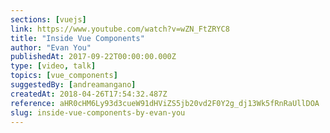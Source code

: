 ```yaml
---
sections: [vuejs]
link: https://www.youtube.com/watch?v=wZN_FtZRYC8
title: "Inside Vue Components"
author: "Evan You"
publishedAt: 2017-09-22T00:00:00.000Z
type: [video, talk]
topics: [vue_components]
suggestedBy: [andreamangano]
createdAt: 2018-04-26T17:54:32.487Z
reference: aHR0cHM6Ly93d3cueW91dHViZS5jb20vd2F0Y2g_dj13Wk5fRnRaUllDOA
slug: inside-vue-components-by-evan-you
---
```


